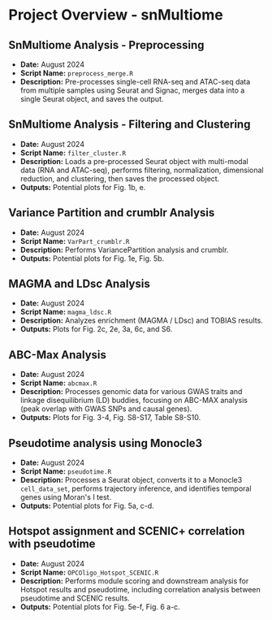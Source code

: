 # Project Overview - snMultiome



## SnMultiome Analysis - Preprocessing
- **Date:** August 2024
- **Script Name:** `preprocess_merge.R`
- **Description:** Pre-processes single-cell RNA-seq and ATAC-seq data from multiple samples using Seurat and Signac, merges data into a single Seurat object, and saves the output.

## SnMultiome Analysis - Filtering and Clustering
- **Date:** August 2024
- **Script Name:** `filter_cluster.R`
- **Description:** Loads a pre-processed Seurat object with multi-modal data (RNA and ATAC-seq), performs filtering, normalization, dimensional reduction, and clustering, then saves the processed object.
- **Outputs:** Potential plots for Fig. 1b, e.

## Variance Partition and crumblr Analysis
- **Date:** August 2024
- **Script Name:** `VarPart_crumblr.R`
- **Description:** Performs VariancePartition analysis and crumblr.
- **Outputs:** Potential plots for Fig. 1e, Fig. 5b.


## MAGMA and LDsc Analysis
- **Date:** August 2024
- **Script Name:** `magma_ldsc.R`
- **Description:** Analyzes enrichment (MAGMA / LDsc) and TOBIAS results.
- **Outputs:** Plots for Fig. 2c, 2e, 3a, 6c, and S6.

## ABC-Max Analysis
- **Date:** August 2024
- **Script Name:** `abcmax.R`
- **Description:** Processes genomic data for various GWAS traits and linkage disequilibrium (LD) buddies, focusing on ABC-MAX analysis (peak overlap with GWAS SNPs and causal genes).
- **Outputs:** Plots for Fig. 3-4, Fig. S8-S17, Table S8-S10.

## Pseudotime analysis using Monocle3
- **Date:** August 2024
- **Script Name:** `pseudotime.R`
- **Description:** Processes a Seurat object, converts it to a Monocle3 `cell_data_set`, performs trajectory inference, and identifies temporal genes using Moran's I test.
- **Outputs:** Potential plots for Fig. 5a, c-d.

## Hotspot assignment and SCENIC+ correlation with pseudotime
- **Date:** August 2024
- **Script Name:** `OPCOligo_Hotspot_SCENIC.R`
- **Description:** Performs module scoring and downstream analysis for Hotspot results and pseudotime, including correlation analysis between pseudotime and SCENIC results.
- **Outputs:** Potential plots for Fig. 5e-f, Fig. 6 a-c.
